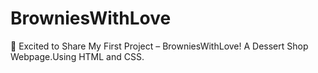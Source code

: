 # BrowniesWithLove
🎉 Excited to Share My First Project – BrowniesWithLove!
A Dessert Shop Webpage.Using HTML and CSS.

